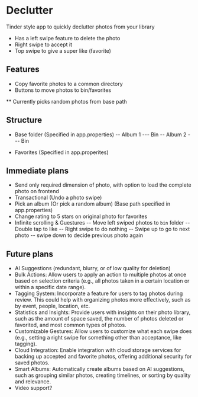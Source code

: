 # Declutter

Tinder style app to quickly declutter photos from your library
- Has a left swipe feature to delete the photo
- Right swipe to accept it
- Top swipe to give a super like (favorite)


## Features
- Copy favorite photos to a common directory
- Buttons to move photos to bin/favorites

** Currently picks random photos from base path


## Structure
- Base folder (Specified in app.properties)
-- Album 1
--- Bin
-- Album 2
--- Bin

- Favorites (Specified in app.properites)


## Immediate plans
- Send only required dimension of photo, with option to load the complete photo on frontend
- Transactional (Undo a photo swipe)
- Pick an album (Or pick a random album) (Base path specified in app.properties)
- Change rating to 5 stars on original photo for favorites
- Infinite scrolling & Guestures
-- Move left swiped photos to `bin` folder
-- Double tap to like
-- Right swipe to do nothing
-- Swipe up to go to next photo
-- swipe down to decide previous photo again 


## Future plans
- AI Suggestions (redundant, blurry, or of low quality for deletion)
- Bulk Actions: Allow users to apply an action to multiple photos at once based on selection criteria (e.g., all photos taken in a certain location or within a specific date range).
- Tagging System: Incorporate a feature for users to tag photos during review. This could help with organizing photos more effectively, such as by event, people, location, etc.
- Statistics and Insights: Provide users with insights on their photo library, such as the amount of space saved, the number of photos deleted or favorited, and most common types of photos.
- Customizable Gestures: Allow users to customize what each swipe does (e.g., setting a right swipe for something other than acceptance, like tagging).
- Cloud Integration: Enable integration with cloud storage services for backing up accepted and favorite photos, offering additional security for saved photos.
- Smart Albums: Automatically create albums based on AI suggestions, such as grouping similar photos, creating timelines, or sorting by quality and relevance.
- Video support?

